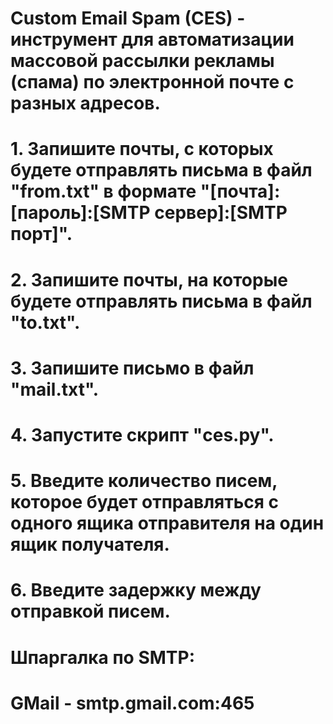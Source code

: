# Custom Email Spam (CES) - инструмент для автоматизации массовой рассылки рекламы (спама) по электронной почте с разных адресов.
# 1. Запишите почты, с которых будете отправлять письма в файл "from.txt" в формате "[почта]:[пароль]:[SMTP сервер]:[SMTP порт]".
# 2. Запишите почты, на которые будете отправлять письма в файл "to.txt".
# 3. Запишите письмо в файл "mail.txt".
# 4. Запустите скрипт "ces.py".
# 5. Введите количество писем, которое будет отправляться с одного ящика отправителя на один ящик получателя.
# 6. Введите задержку между отправкой писем.
#
# Шпаргалка по SMTP:
# GMail - smtp.gmail.com:465
